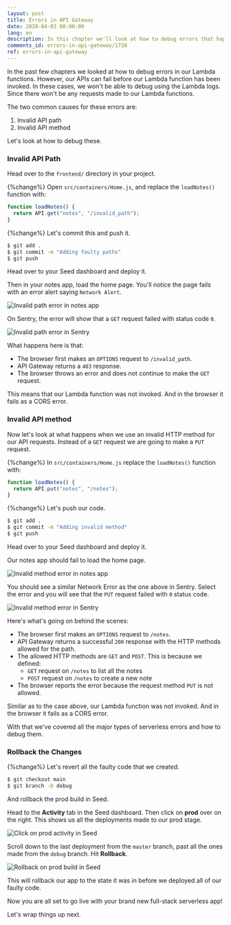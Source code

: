 ```yaml
---
layout: post
title: Errors in API Gateway
date: 2020-04-03 00:00:00
lang: en
description: In this chapter we'll look at how to debug errors that happen only in API Gateway in your serverless app. These errors are only logged to your API Gateway access logs, and not your Lambda logs in CloudWatch.
comments_id: errors-in-api-gateway/1728
ref: errors-in-api-gateway
---
```


In the past few chapters we looked at how to debug errors in our Lambda functions. However, our APIs can fail before our Lambda function has been invoked. In these cases, we won't be able to debug using the Lambda logs. Since there won't be any requests made to our Lambda functions.

The two common causes for these errors are:

1. Invalid API path
2. Invalid API method

Let's look at how to debug these.

### Invalid API Path

Head over to the `frontend/` directory in your project.

{%change%} Open `src/containers/Home.js`, and replace the `loadNotes()` function with:

```js
function loadNotes() {
  return API.get("notes", "/invalid_path");
}
```

{%change%} Let's commit this and push it.

```bash
$ git add .
$ git commit -m "Adding faulty paths"
$ git push
```

Head over to your Seed dashboard and deploy it.

Then in your notes app, load the home page. You'll notice the page fails with an error alert saying `Network Alert`.

![Invalid path error in notes app](/assets/monitor-debug-errors/invalid-path-error-in-notes-app.png)

On Sentry, the error will show that a `GET` request failed with status code `0`.

![Invalid path error in Sentry](/assets/monitor-debug-errors/invalid-path-error-in-sentry.png)

What happens here is that:

- The browser first makes an `OPTIONS` request to `/invalid_path`.
- API Gateway returns a `403` response.
- The browser throws an error and does not continue to make the `GET` request.

This means that our Lambda function was not invoked. And in the browser it fails as a CORS error.

<!--
So we'll need to check our API access logs instead.

Click on **View Lambda logs or API logs** in your Seed dashboard.

![Click API logs search in Seed dashboard](/assets/monitor-debug-errors/click-api-logs-search-in-seed-dashboard.png)

Search `prod api` and select the API access log.

![Search for API log in Seed dashboard](/assets/monitor-debug-errors/search-for-api-log-in-seed-dashboard.png)

You should see an `OPTIONS` request with path `/prod/invalid_path`. You'll notice the request failed with a `403` status code.

![Invalid API path request error in Seed](/assets/monitor-debug-errors/invalid-api-path-request-error-in-seed.png)

This will tell you that for some reason our frontend is making a request to an invalid API path. We can use the error details in Sentry to figure out where that request is being made.
-->

### Invalid API method

Now let's look at what happens when we use an invalid HTTP method for our API requests. Instead of a `GET` request we are going to make a `PUT` request.

{%change%} In `src/containers/Home.js` replace the `loadNotes()` function with:

```js
function loadNotes() {
  return API.put("notes", "/notes");
}
```

{%change%} Let's push our code.

```bash
$ git add .
$ git commit -m "Adding invalid method"
$ git push
```

Head over to your Seed dashboard and deploy it.

Our notes app should fail to load the home page.

![Invalid method error in notes app](/assets/monitor-debug-errors/invalid-method-error-in-notes-app.png)

You should see a similar Network Error as the one above in Sentry. Select the error and you will see that the `PUT` request failed with `0` status code.

![Invalid method error in Sentry](/assets/monitor-debug-errors/invalid-method-error-in-sentry.png)

Here's what's going on behind the scenes:

- The browser first makes an `OPTIONS` request to `/notes`.
- API Gateway returns a successful `200` response with the HTTP methods allowed for the path.
- The allowed HTTP methods are `GET` and `POST`. This is because we defined:
  - `GET` request on `/notes` to list all the notes
  - `POST` request on `/notes` to create a new note
- The browser reports the error because the request method `PUT` is not allowed.

Similar as to the case above, our Lambda function was not invoked. And in the browser it fails as a CORS error.

<!--
So in this case over on Seed, you'll only see an `OPTIONS` request in your access log, and not the `PUT` request.

![Invalid API method request error in Seed](/assets/monitor-debug-errors/invalid-api-method-request-error-in-seed.png)

The access log combined with the Sentry error details should tell us what we need to do to fix the error.
-->

With that we've covered all the major types of serverless errors and how to debug them.

### Rollback the Changes

{%change%} Let's revert all the faulty code that we created.

```bash
$ git checkout main
$ git branch -D debug
```

And rollback the prod build in Seed.

Head to the **Activity** tab in the Seed dashboard. Then click on **prod** over on the right. This shows us all the deployments made to our prod stage.

![Click on prod activity in Seed](/assets/monitor-debug-errors/click-on-prod-activity-in-seed.png)

Scroll down to the last deployment from the `master` branch, past all the ones made from the `debug` branch. Hit **Rollback**.

![Rollback on prod build in Seed](/assets/monitor-debug-errors/rollback-on-prod-build-in-seed.png)

This will rollback our app to the state it was in before we deployed all of our faulty code.

Now you are all set to go live with your brand new full-stack serverless app!

Let's wrap things up next.
